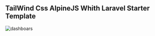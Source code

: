 ## TailWind Css AlpineJS Whith Laravel Starter Template 
![dashboars](https://user-images.githubusercontent.com/76808530/161449200-c42ac0f9-de23-4561-bea8-2d552c97f091.png)
